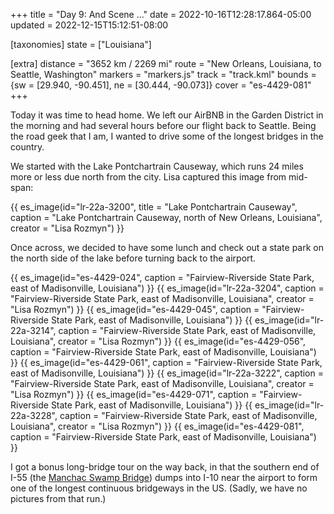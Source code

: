 +++
title = "Day 9: And Scene …"
date = 2022-10-16T12:28:17.864-05:00
updated = 2022-12-15T15:12:51-08:00

[taxonomies]
state = ["Louisiana"]

[extra]
distance = "3652 km / 2269 mi"
route = "New Orleans, Louisiana, to Seattle, Washington"
markers = "markers.js"
track = "track.kml"
bounds = {sw = [29.940, -90.451], ne = [30.444, -90.073]}
cover = "es-4429-081"
+++

Today it was time to head home. We left our AirBNB in the Garden District in the morning and had several hours before our flight back to Seattle. Being the road geek that I am, I wanted to drive some of the longest bridges in the country.

<!-- more -->

We started with the Lake Pontchartrain Causeway, which runs 24 miles more or less due north from the city. Lisa captured this image from mid-span:

{{ es_image(id="lr-22a-3200", title = "Lake Pontchartrain Causeway", caption = "Lake Pontchartrain Causeway, north of New Orleans, Louisiana", creator = "Lisa Rozmyn") }}

Once across, we decided to have some lunch and check out a state park on the north side of the lake before turning back to the airport.

{{ es_image(id="es-4429-024", caption = "Fairview-Riverside State Park, east of Madisonville, Louisiana") }}
{{ es_image(id="lr-22a-3204", caption = "Fairview-Riverside State Park, east of Madisonville, Louisiana", creator = "Lisa Rozmyn") }}
{{ es_image(id="es-4429-045", caption = "Fairview-Riverside State Park, east of Madisonville, Louisiana") }}
{{ es_image(id="lr-22a-3214", caption = "Fairview-Riverside State Park, east of Madisonville, Louisiana", creator = "Lisa Rozmyn") }}
{{ es_image(id="es-4429-056", caption = "Fairview-Riverside State Park, east of Madisonville, Louisiana") }}
{{ es_image(id="es-4429-061", caption = "Fairview-Riverside State Park, east of Madisonville, Louisiana") }}
{{ es_image(id="lr-22a-3222", caption = "Fairview-Riverside State Park, east of Madisonville, Louisiana", creator = "Lisa Rozmyn") }}
{{ es_image(id="es-4429-071", caption = "Fairview-Riverside State Park, east of Madisonville, Louisiana") }}
{{ es_image(id="lr-22a-3228", caption = "Fairview-Riverside State Park, east of Madisonville, Louisiana", creator = "Lisa Rozmyn") }}
{{ es_image(id="es-4429-081", caption = "Fairview-Riverside State Park, east of Madisonville, Louisiana") }}

I got a bonus long-bridge tour on the way back, in that the southern end of I-55 (the [Manchac Swamp Bridge](https://en.wikipedia.org/wiki/Manchac_Swamp_Bridge)) dumps into I-10 near the airport to form one of the longest continuous bridgeways in the US. (Sadly, we have no pictures from that run.)

